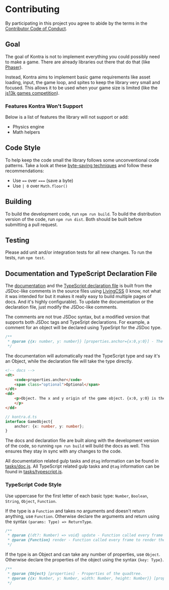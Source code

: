 # Contributing

By participating in this project you agree to abide by the terms in the [Contributor Code of Conduct](CODE_OF_CONDUCT.md). 

## Goal

The goal of Kontra is not to implement everything you could possibly need to make a game. There are already libraries out there that do that (like [Phaser](http://phaser.io/)).

Instead, Kontra aims to implement basic game requirements like asset loading, input, the game loop, and spites to keep the library very small and focused. This allows it to be used when your game size is limited (like the [js13k games competition](https://js13kgames.com/)).

### Features Kontra Won't Support

Below is a list of features the library will not support or add:

- Physics engine
- Math helpers

## Code Style

To help keep the code small the library follows some unconventional code patterns. Take a look at these [byte-saving techniques](https://github.com/jed/140bytes/wiki/Byte-saving-techniques) and follow these recommendations:

- Use `==` over `===` (save a byte)
- Use `| 0` over `Math.floor()`

## Building

To build the development code, run `npm run build`. To build the distribution version of the code, run `npm run dist`. Both should be built before submitting a pull request.

## Testing

Please add unit and/or integration tests for all new changes. To run the tests, run `npm test`.

## Documentation and TypeScript Declaration File

The [documentation](/docs) and the [TypeScript declaration file](kontra.d.ts) is built from the JSDoc-like comments in the source files using [LivingCSS](https://github.com/straker/livingcss) (I know, not what it was intended for but it makes it really easy to build multiple pages of docs. And it's highly configurable). To update the documentation or the declaration file, just modify the JSDoc-like comments.

The comments are not true JSDoc syntax, but a modified version that supports both JSDoc tags and TypeSript declarations. For example, a comment for an object will be declared using TypeSript for the JSDoc type.

```js
/**
 * @param {{x: number, y: number}} [properties.anchor={x:0,y:0}] - The x and y origin of the game object. {x:0, y:0} is the top left corner of the game object, {x:1, y:1} is the bottom right corner.
 */
```

The documentation will automatically read the TypeScript type and say it's an Object, while the declaration file will take the type directly.

```html
<!-- docs -->
<dt>
    <code>properties.anchor</code>
    <span class="optional">Optional</span>
</dt>
<dd>
    <p>Object. The x and y origin of the game object. {x:0, y:0} is the top left corner of the game object, {x:1, y:1} is the bottomright corner. Defaults to <code>{x:0,y:0}</code>.
    </p>
</dd>
```

```ts
// kontra.d.ts
interface GameObject{
    anchor: {x: number, y: number};
}
```

The docs and declaration file are built along with the development version of the code, so running `npm run build` will build the docs as well. This ensures they stay in sync with any changes to the code.

All documentation related gulp tasks and `@tag` information can be found in [tasks/doc.js](tasks/docs.js). All TypeScript related gulp tasks and `@tag` information can be found in [tasks/typescript.js](tasks/typescript.js).

### TypeScript Code Style

Use uppercase for the first letter of each basic type: `Number`, `Boolean`, `String`, `Object`, `Function`.

If the type is a `Function` and takes no arguments and doesn't return anything, use `Function`. Otherwise declare the arguments and return using the syntax `(params: Type) => ReturnType`. 

```js
/** 
 * @param {(dt?: Number) => void} update - Function called every frame to update the game. Is passed the fixed `dt` as a parameter.
 * @param {Function} render - Function called every frame to render the game. 
 */
```

If the type is an Object and can take any number of properties, use `Object`. Otherwise declare the properties of the object using the syntax `{key: Type}`.

```js
/**
 * @param {Object} [properties] - Properties of the quadtree.
 * @param {{x: Number, y: Number, width: Number, height: Number}} [properties.bounds] - The 2D space (x, y, width, height) the quadtree occupies. Defaults to the entire canvas width and height.
 */
```


